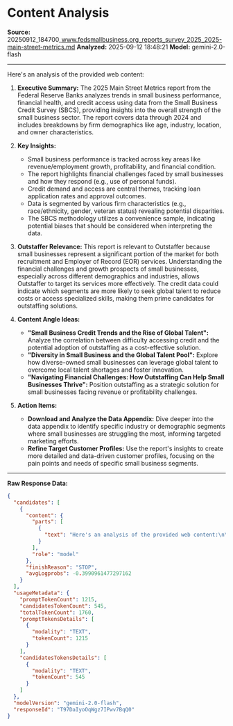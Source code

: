 # Content Analysis
            
**Source:** 20250912_184700_www.fedsmallbusiness.org_reports_survey_2025_2025-main-street-metrics.md
**Analyzed:** 2025-09-12 18:48:21
**Model:** gemini-2.0-flash

---

Here's an analysis of the provided web content:

1.  **Executive Summary:** The 2025 Main Street Metrics report from the Federal Reserve Banks analyzes trends in small business performance, financial health, and credit access using data from the Small Business Credit Survey (SBCS), providing insights into the overall strength of the small business sector. The report covers data through 2024 and includes breakdowns by firm demographics like age, industry, location, and owner characteristics.

2.  **Key Insights:**

    *   Small business performance is tracked across key areas like revenue/employment growth, profitability, and financial condition.
    *   The report highlights financial challenges faced by small businesses and how they respond (e.g., use of personal funds).
    *   Credit demand and access are central themes, tracking loan application rates and approval outcomes.
    *   Data is segmented by various firm characteristics (e.g., race/ethnicity, gender, veteran status) revealing potential disparities.
    *   The SBCS methodology utilizes a convenience sample, indicating potential biases that should be considered when interpreting the data.

3.  **Outstaffer Relevance:** This report is relevant to Outstaffer because small businesses represent a significant portion of the market for both recruitment and Employer of Record (EOR) services. Understanding the financial challenges and growth prospects of small businesses, especially across different demographics and industries, allows Outstaffer to target its services more effectively. The credit data could indicate which segments are more likely to seek global talent to reduce costs or access specialized skills, making them prime candidates for outstaffing solutions.

4.  **Content Angle Ideas:**

    *   **"Small Business Credit Trends and the Rise of Global Talent":** Analyze the correlation between difficulty accessing credit and the potential adoption of outstaffing as a cost-effective solution.
    *   **"Diversity in Small Business and the Global Talent Pool":** Explore how diverse-owned small businesses can leverage global talent to overcome local talent shortages and foster innovation.
    *   **"Navigating Financial Challenges: How Outstaffing Can Help Small Businesses Thrive":** Position outstaffing as a strategic solution for small businesses facing revenue or profitability challenges.

5.  **Action Items:**

    *   **Download and Analyze the Data Appendix:** Dive deeper into the data appendix to identify specific industry or demographic segments where small businesses are struggling the most, informing targeted marketing efforts.
    *   **Refine Target Customer Profiles:** Use the report's insights to create more detailed and data-driven customer profiles, focusing on the pain points and needs of specific small business segments.


---

**Raw Response Data:**
```json
{
  "candidates": [
    {
      "content": {
        "parts": [
          {
            "text": "Here's an analysis of the provided web content:\n\n1.  **Executive Summary:** The 2025 Main Street Metrics report from the Federal Reserve Banks analyzes trends in small business performance, financial health, and credit access using data from the Small Business Credit Survey (SBCS), providing insights into the overall strength of the small business sector. The report covers data through 2024 and includes breakdowns by firm demographics like age, industry, location, and owner characteristics.\n\n2.  **Key Insights:**\n\n    *   Small business performance is tracked across key areas like revenue/employment growth, profitability, and financial condition.\n    *   The report highlights financial challenges faced by small businesses and how they respond (e.g., use of personal funds).\n    *   Credit demand and access are central themes, tracking loan application rates and approval outcomes.\n    *   Data is segmented by various firm characteristics (e.g., race/ethnicity, gender, veteran status) revealing potential disparities.\n    *   The SBCS methodology utilizes a convenience sample, indicating potential biases that should be considered when interpreting the data.\n\n3.  **Outstaffer Relevance:** This report is relevant to Outstaffer because small businesses represent a significant portion of the market for both recruitment and Employer of Record (EOR) services. Understanding the financial challenges and growth prospects of small businesses, especially across different demographics and industries, allows Outstaffer to target its services more effectively. The credit data could indicate which segments are more likely to seek global talent to reduce costs or access specialized skills, making them prime candidates for outstaffing solutions.\n\n4.  **Content Angle Ideas:**\n\n    *   **\"Small Business Credit Trends and the Rise of Global Talent\":** Analyze the correlation between difficulty accessing credit and the potential adoption of outstaffing as a cost-effective solution.\n    *   **\"Diversity in Small Business and the Global Talent Pool\":** Explore how diverse-owned small businesses can leverage global talent to overcome local talent shortages and foster innovation.\n    *   **\"Navigating Financial Challenges: How Outstaffing Can Help Small Businesses Thrive\":** Position outstaffing as a strategic solution for small businesses facing revenue or profitability challenges.\n\n5.  **Action Items:**\n\n    *   **Download and Analyze the Data Appendix:** Dive deeper into the data appendix to identify specific industry or demographic segments where small businesses are struggling the most, informing targeted marketing efforts.\n    *   **Refine Target Customer Profiles:** Use the report's insights to create more detailed and data-driven customer profiles, focusing on the pain points and needs of specific small business segments.\n"
          }
        ],
        "role": "model"
      },
      "finishReason": "STOP",
      "avgLogprobs": -0.3990961477297162
    }
  ],
  "usageMetadata": {
    "promptTokenCount": 1215,
    "candidatesTokenCount": 545,
    "totalTokenCount": 1760,
    "promptTokensDetails": [
      {
        "modality": "TEXT",
        "tokenCount": 1215
      }
    ],
    "candidatesTokensDetails": [
      {
        "modality": "TEXT",
        "tokenCount": 545
      }
    ]
  },
  "modelVersion": "gemini-2.0-flash",
  "responseId": "T97DaIyoOqWgz7IPwv7BqQ0"
}
```
